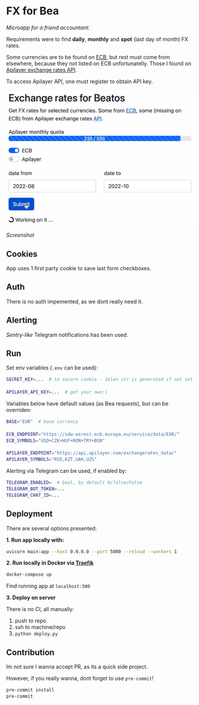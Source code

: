 # FX for Bea

*Microapp for a friend accountant.*

Requirements were to find **daily**, **monthly** and **spot** (last day of month) FX rates.

Some currencies are to be found on [ECB](ecbapi), but rest must come from elsewhere, because they not listed on ECB unfortunatelly. Those I found on [Apilayer exchange rates API](apilayerapi).

To access Apilayer API, one must register to obtain API key.

![screenshot](assets/screenshot.jpg)

*Screenshot*

## Cookies

App uses 1 first party cookie to save last form checkboxes.

## Auth

There is no auth impemented, as we dont really need it.

## Alerting

*Sentry-like* Telegram notifications has been used.

## Run

Set env variables (`.env` can be used):

```bash
SECRET_KEY=...  # to secure cookie - 16len str is generated if not set

APILAYER_API_KEY=...  # get your own:)
```

Variables below have default values (as Bea requests), but can be overriden:

```bash
BASE="EUR"  # base currency

ECB_ENDPOINT="https://sdw-wsrest.ecb.europa.eu/service/data/EXR/"
ECB_SYMBOLS="USD+CZK+HUF+RON+TRY+BGN"

APILAYER_ENDPOINT="https://api.apilayer.com/exchangerates_data/"
APILAYER_SYMBOLS="RSD,KZT,UAH,UZS"
```

Alerting via Telegram can be used, if enabled by:

```bash
TELEGRAM_ENABLED=  # bool, by default 0/false/False
TELEGRAM_BOT_TOKEN=...
TELEGRAM_CHAT_ID=...
```

## Deployment

There are several options presented:

**1. Run app locally with:**

```bash
uvicorn main:app --host 0.0.0.0 --port 5000 --reload --workers 1
```

**2. Run locally in Docker via [Traefik](traefik)**

```bash
docker-compose up
```

Find running app at `localhost:500`

**3. Deploy on server**

There is no CI, all manually:

1. push to repo
1. ssh to machine/repo
1. `python deploy.py`

## Contribution

Im not sure I wanna accept PR, as its a quick side project.

However, if you really wanna, dont forget to use `pre-commit`!

```bash
pre-commit install
pre-commit
```

[ecbapi]: https://sdw-wsrest.ecb.europa.eu/help/
[apilayerapi]: https://apilayer.com/marketplace/exchangerates_data-api
[Traefik]: https://traefik.io

